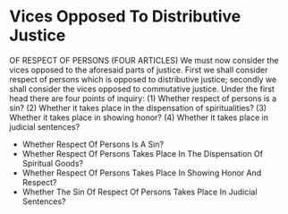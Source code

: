 # Vices Opposed To Distributive Justice

OF RESPECT OF PERSONS (FOUR ARTICLES)  We must now consider the vices opposed to the aforesaid parts of justice. First we shall consider respect of persons which is opposed to distributive justice; secondly we shall consider the vices opposed to commutative justice.  Under the first head there are four points of inquiry:
(1) Whether respect of persons is a sin?
(2) Whether it takes place in the dispensation of spiritualities?
(3) Whether it takes place in showing honor?
(4) Whether it takes place in judicial sentences?

* Whether Respect Of Persons Is A Sin?
* Whether Respect Of Persons Takes Place In The Dispensation Of Spiritual Goods?
* Whether Respect Of Persons Takes Place In Showing Honor And Respect?
* Whether The Sin Of Respect Of Persons Takes Place In Judicial Sentences?